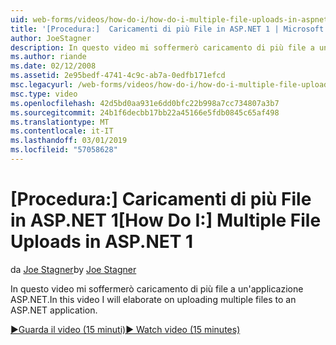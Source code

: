 ```yaml
---
uid: web-forms/videos/how-do-i/how-do-i-multiple-file-uploads-in-aspnet-1
title: '[Procedura:]  Caricamenti di più File in ASP.NET 1 | Microsoft Docs'
author: JoeStagner
description: In questo video mi soffermerò caricamento di più file a un'applicazione ASP.NET.
ms.author: riande
ms.date: 02/12/2008
ms.assetid: 2e95bedf-4741-4c9c-ab7a-0edfb171efcd
msc.legacyurl: /web-forms/videos/how-do-i/how-do-i-multiple-file-uploads-in-aspnet-1
msc.type: video
ms.openlocfilehash: 42d5bd0aa931e6dd0bfc22b998a7cc734807a3b7
ms.sourcegitcommit: 24b1f6decbb17bb22a45166e5fdb0845c65af498
ms.translationtype: MT
ms.contentlocale: it-IT
ms.lasthandoff: 03/01/2019
ms.locfileid: "57058628"
---
```

<a name="how-do-i--multiple-file-uploads-in-aspnet1"></a><span data-ttu-id="95105-103">[Procedura:]  Caricamenti di più File in ASP.NET 1</span><span class="sxs-lookup"><span data-stu-id="95105-103">[How Do I:]  Multiple File Uploads in ASP.NET 1</span></span>
====================
<span data-ttu-id="95105-104">da [Joe Stagner](https://github.com/JoeStagner)</span><span class="sxs-lookup"><span data-stu-id="95105-104">by [Joe Stagner](https://github.com/JoeStagner)</span></span>

<span data-ttu-id="95105-105">In questo video mi soffermerò caricamento di più file a un'applicazione ASP.NET.</span><span class="sxs-lookup"><span data-stu-id="95105-105">In this video I will elaborate on uploading multiple files to an ASP.NET application.</span></span>

[<span data-ttu-id="95105-106">&#9654;Guarda il video (15 minuti)</span><span class="sxs-lookup"><span data-stu-id="95105-106">&#9654; Watch video (15 minutes)</span></span>](https://channel9.msdn.com/Blogs/ASP-NET-Site-Videos/how-do-i-multiple-file-uploads-in-aspnet-1)
